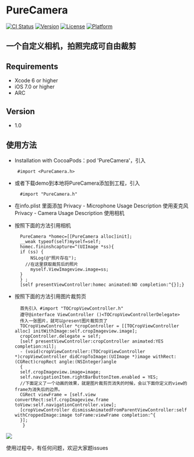 PureCamera
=
 

[![CI Status](http://img.shields.io/travis/wubianxiaoxian/PureCamera.svg?style=flat)](https://travis-ci.org/wubianxiaoxian/PureCamera)
[![Version](https://img.shields.io/cocoapods/v/PureCamera.svg?style=flat)](http://cocoapods.org/pods/PureCamera)
[![License](https://img.shields.io/cocoapods/l/PureCamera.svg?style=flat)](http://cocoapods.org/pods/PureCamera)
[![Platform](https://img.shields.io/cocoapods/p/PureCamera.svg?style=flat)](http://cocoapods.org/pods/PureCamera)



一个自定义相机，拍照完成可自由裁剪
----

Requirements
----

* Xcode 6 or higher
* iOS 7.0 or higher
* ARC

Version
----

* 1.0




使用方法
----

*  Installation with CocoaPods：pod 'PureCamera'，引入        
     
        #import <PureCamera.h>  
* 或者下载demo到本地将PureCamera添加到工程，引入 
     
        #import "PureCamera.h"
*  在info.plist 里面添加
         Privacy - Microphone Usage Description  使用麦克风
         Privacy - Camera Usage Description      使用相机


* 按照下面的方法引用相机

      
        PureCamera *homec=[[PureCamera alloc]init];
        __weak typeof(self)myself=self;
        homec.fininshcapture=^(UIImage *ss){
        if (ss) {
            NSLog(@"照片存在");
          //在这里获取裁剪后的照片
            myself.ViewImageview.image=ss;
        }
        } ;
        [self presentViewController:homec animated:NO completion:^{}];}

* 按照下面的方法引用图片裁剪页
   
        首先引入 #import "TOCropViewController.h"
        遵守@interface ViewController ()<TOCropViewControllerDelegate>
        传入一张图片，就可以present图片裁剪页了
        TOCropViewController *cropController = [[TOCropViewController alloc] initWithImage:self.cropImageview.image];
        cropController.delegate = self;
        [self presentViewController:cropController animated:YES completion:nil];
        - (void)cropViewController:(TOCropViewController *)cropViewController didCropToImage:(UIImage *)image withRect:(CGRect)cropRect angle:(NSInteger)angle
        {
        self.cropImageview.image=image;
        self.navigationItem.rightBarButtonItem.enabled = YES;
        //下面定义了一个动画的效果，就是图片裁剪页消失的时候，会以下面你定义的view的frame为消失后的边界。
        CGRect viewFrame = [self.view convertRect:self.cropImageview.frame toView:self.navigationController.view];
        [cropViewController dismissAnimatedFromParentViewController:self withCroppedImage:image toFrame:viewFrame completion:^{
        }];
         }

        
![](http://i1.piimg.com/4851/0071da17a0c177d6.gif)

使用过程中，有任何问题，欢迎大家题issues

